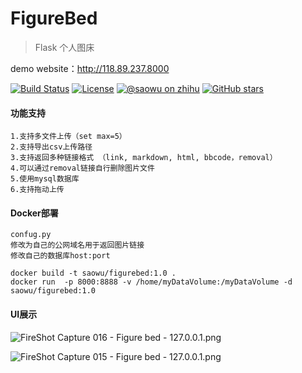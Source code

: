 # FigureBed

>Flask 个人图床

demo website：http://118.89.237.8000

[![Build Status](https://img.shields.io/travis/otale/tale.svg?style=flat-square)](https://github.com/saowu/FigureBed)
[![License](https://img.shields.io/badge/license-MIT-4EB1BA.svg?style=flat-square)](https://github.com/saowu/FigureBed)
[![@saowu on zhihu](https://img.shields.io/badge/zhihu-saowu-red.svg?style=flat-square)](https://www.zhihu.com/people/saowu)
[![GitHub stars](https://img.shields.io/github/stars/saowu/FigureBed.svg?style=flat-square)](https://github.com/saowu/FigureBed/stargazers)

#### 功能支持
```
1.支持多文件上传（set max=5）
2.支持导出csv上传路径
3.支持返回多种链接格式 （link, markdown, html, bbcode，removal）
4.可以通过removal链接自行删除图片文件
5.使用mysql数据库
6.支持拖动上传
```
#### Docker部署
```
confug.py
修改为自己的公网域名用于返回图片链接
修改自己的数据库host:port

docker build -t saowu/figurebed:1.0 .
docker run  -p 8000:8888 -v /home/myDataVolume:/myDataVolume -d saowu/figurebed:1.0
```

#### UI展示

![FireShot Capture 016 - Figure bed - 127.0.0.1.png](https://i.loli.net/2020/03/08/w2DySmnMEWtFNck.png)

![FireShot Capture 015 - Figure bed - 127.0.0.1.png](https://i.loli.net/2020/03/07/q3H1JDFRSwCLm87.png)